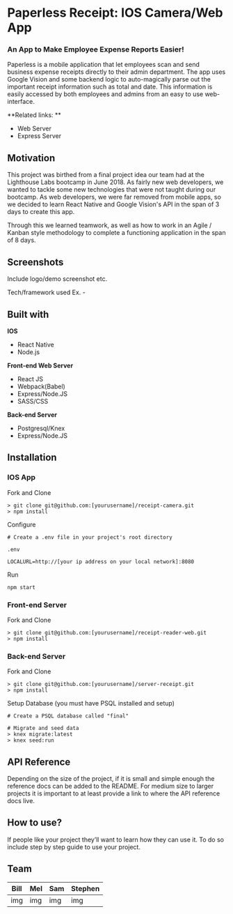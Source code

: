 # Paperless Receipt: IOS Camera/Web App
### An App to Make Employee Expense Reports Easier!

Paperless is a mobile application that let employees scan and send business expense receipts directly to their admin department. The app uses Google Vision and some backend logic to auto-magically parse out the important receipt information such as total and date. This information is easily accessed by both employees and admins from an easy to use web-interface. 

**Related links: **
- Web Server
- Express Server


## Motivation
This project was birthed from a final project idea our team had at the Lighthouse Labs bootcamp in June 2018. As fairly new web developers, we wanted to tackle some new technologies that were not taught during our bootcamp. As web developers, we were far removed from mobile apps, so we decided to learn React Native and Google Vision's API in the span of 3 days to create this app. 

Through this we learned teamwork, as well as how to work in an Agile / Kanban style methodology to complete a functioning application in the span of 8 days. 


## Screenshots
Include logo/demo screenshot etc.

Tech/framework used
Ex. -

## Built with

**IOS**

- React Native
- Node.js

**Front-end Web Server**

- React JS
- Webpack(Babel)
- Express/Node.JS
- SASS/CSS

**Back-end Server**

- Postgresql/Knex
- Express/Node.JS


## Installation

### IOS App

Fork and Clone

``` 
> git clone git@github.com:[yourusername]/receipt-camera.git 
> npm install

```

Configure

``` 
# Create a .env file in your project's root directory

.env

LOCALURL=http://[your ip address on your local network]:8080

```

Run

```
npm start
```

### Front-end Server

Fork and Clone

```
> git clone git@github.com:[yourusername]/receipt-reader-web.git
> npm install
```


### Back-end Server

Fork and Clone
```
> git clone git@github.com:[yourusername]/server-receipt.git
> npm install
```

Setup Database (you must have PSQL installed and setup)

```
# Create a PSQL database called "final"

# Migrate and seed data
> knex migrate:latest
> knex seed:run

```


## API Reference
Depending on the size of the project, if it is small and simple enough the reference docs can be added to the README. For medium size to larger projects it is important to at least provide a link to where the API reference docs live.


## How to use?
If people like your project they’ll want to learn how they can use it. To do so include step by step guide to use your project.


## Team

| Bill | Mel | Sam | Stephen |
|------|-----|-----|---------|
| img  | img | img | img     |

